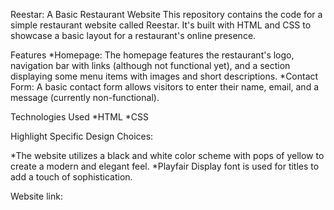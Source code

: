 Reestar: A Basic Restaurant Website
This repository contains the code for a simple restaurant website called Reestar. It's built with HTML and CSS to showcase a basic layout for a restaurant's online presence.

Features
*Homepage: The homepage features the restaurant's logo, navigation bar with links (although not functional yet), and a section displaying some menu items with images and short descriptions.
*Contact Form: A basic contact form allows visitors to enter their name, email, and a message (currently non-functional).

Technologies Used
*HTML
*CSS

Highlight Specific Design Choices:

*The website utilizes a black and white color scheme with pops of yellow to create a modern and elegant feel.
*Playfair Display font is used for titles to add a touch of sophistication.

Website link:
